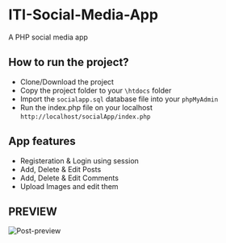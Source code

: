 # ITI-Social-Media-App
A PHP social media app 
## How to run the project?
- Clone/Download the project
- Copy the project folder to your `\htdocs` folder
- Import the `socialapp.sql` database file into your `phpMyAdmin`
- Run the index.php file on your localhost `http://localhost/socialApp/index.php`
## App features
- Registeration & Login using session
- Add, Delete & Edit Posts
- Add, Delete & Edit Comments
- Upload Images and edit them 

## PREVIEW
![Post-preview](https://user-images.githubusercontent.com/43050730/75602124-f6478f80-5aca-11ea-9a40-7b168ebc2b75.png)






